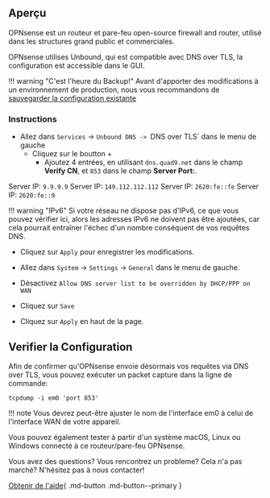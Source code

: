## Aperçu

OPNsense est un routeur et pare-feu open-source firewall and router, utilisé dans les structures grand public et commerciales.

OPNsense utilises Unbound, qui est compatible avec DNS over TLS, la configuration est accessible dans le GUI.

!!! warning "C'est l'heure du Backup!"
    Avant d'apporter des modifications à un environnement de production, nous vous recommandons de [sauvegarder la configuration existante](https://docs.opnsense.org/manual/backups.html#backup)

### Instructions

* Allez dans `Services` -> `Unbound DNS -> `DNS over TLS` dans le menu de gauche
    * Cliquez sur le boutton +
        * Ajoutez 4 entrées, en utilisant `dns.quad9.net` dans le champ **Verify CN**, et `853` dans le champ **Server Port:**.

Server IP: `9.9.9.9`
Server IP: `149.112.112.112`
Server IP: `2620:fe::fe`
Server IP: `2620:fe::9`

!!! warning "IPv6"
    Si votre réseau ne dispose pas d'IPv6, ce que vous pouvez vérifier ici, alors les adresses IPv6 ne doivent pas être ajoutées, car cela pourrait entraîner l'échec d'un nombre conséquent de vos requêtes DNS.

* Cliquez sur `Apply` pour enregistrer les modifications.

* Allez dans `System` -> `Settings` -> `General` dans le menu de gauche.

* Désactivez `Allow DNS server list to be overridden by DHCP/PPP on WAN`
* Cliquez sur `Save`
* Cliquez sur `Apply` en haut de la page.

## Verifier la Configuration

Afin de confirmer qu'OPNsense envoie désormais vos requêtes via DNS over TLS, vous pouvez exécuter un packet capture dans la ligne de commande:

```
tcpdump -i em0 'port 853'
```

!!! note
    Vous devrez peut-être ajuster le nom de l'interface em0 à celui de l'interface WAN de votre appareil.

Vous pouvez également tester à partir d'un système macOS, Linux ou Windows connecté à ce routeur/pare-feu OPNsense.

Vous avez des questions? Vous rencontrez un probleme? Cela n'a pas marché? N'hésitez pas à nous contacter!

[Obtenir de l'aide](https://quad9.net/fr/support/contact){ .md-button .md-button--primary }

